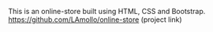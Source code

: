 This is an online-store built using HTML, CSS and Bootstrap.
https://github.com/LAmollo/online-store (project link)
